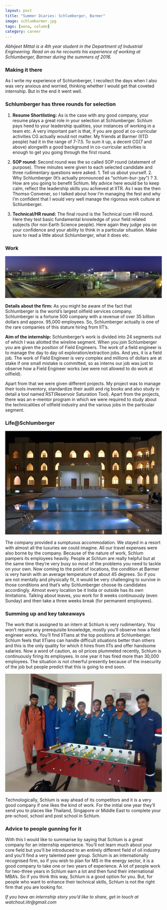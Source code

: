 ```yaml
---
layout: post
title: "Summer Diaries: Schlumberger, Barmer"
image: schlumbarmer.jpg
tags: [wona, column]
category: career 
---
```


_Abhijeet Mittal is a 4th year student in the Department of Industrial Engineering. Read on as he recounts his experience of working at Schlumberger, Barmer during the summers of 2016._


### Making it there
 
As I write my experience of Schlumberger, I recollect the days when I also was very anxious and worried, thinking whether I would get that coveted internship. But in the end it went well.

### Schlumberger has three rounds for selection

1. <b>Resume Shortlisting:</b> As is the case with any good company, your resume plays a great role in your selection at Schlumberger. Schlum pays heed to your leadership qualities, your instances of working in a team etc. A very important part is that, if you are good at co-curricular activities CG actually would not matter. My friends at Barmer (IITD people) had it in the range of 7-7.5. To sum it up, a decent CG(7 and above) alongwith a good background in co-curricular activities is enough to get you going through the first round.

2. <b>SOP round:</b> Second round was the so called SOP round (statement of purpose). Three minutes were given to each selected candidate and three rudimentary questions were asked. 1. Tell us about yourself. 2. Why Schlumberger (It’s actually pronounced as “schlum-bur-ʒay”) ? 3. How are you going to benefit Schlum. My advice here would be to keep calm, reflect the leadership skills you achieved at IITR. As I was the then Thomso Convener, so I talked about how I’m managing the fest and why I’m confident that I would very well manage the rigorous work culture at Schlumberger.

3. <b>Technical/HR round:</b> The final round is the Technical cum HR round. Here they test basic fundamental knowledge of your field related subjects (for non Earth Science people). Here again they judge you on your confidence and your ability to think in a particular situation. Make sure to read a little about Schlumberger, what it does etc.

### Work
 
![work](/images/posts/schlumbarmer-1.png)

<b>Details about the firm:</b> As you might be aware of the fact that Schlumberger is the world’s largest oilfield services company. Schlumberger is a fortune 500 company with a revenue of over 35 billion dollars and approx. 95,000 employees. So, Schlumberger actually is one of the rare companies of this stature hiring from IIT’s.

<b>Aim of the internship:</b> Schlumberger’s work is divided into 24 segments out of which I was allotted the wireline segment. When you join Schlumberger you are given the position of Field Engineers. The work of a field engineer is to manage the day to day oil exploration/extraction jobs. And yes, it is a field job. The work of Field Engineer is very complex and millions of dollars are at stake if one small mistake is committed, so as interns our job was just to observe how a Field Engineer works (we were not allowed to do work at oilfield). 

Apart from that we were given different projects. My project was to manage their tools inventory, standardize their audit and rig books and also study in detail a tool named RST(Reservoir Saturation Tool). Apart from the projects, there was an e-mentor program in which we were required to study about the technicalities of oilfield industry and the various jobs in the particular segment.

### Life@Schlumberger
 
![life](/images/posts/schlumbarmer-2.png)

The company provided a sumptuous accommodation. We stayed in a resort with almost all the luxuries we could imagine.  All our travel expenses were also borne by the company. Because of the nature of work, Schlum pampers its employees heavily. People at Schlum are really helpful but at the same time they’re very busy so most of the problems you need to tackle on your own. Now coming to the point of locations, the condition at Barmer is very harsh with an average temperature of about 45 degrees. So if you are not mentally and physically fit, it would be very challenging to survive in those conditions and that’s why Schlumberger choose its candidates accordingly. Almost every location be it India or outside has its own limitations. Talking about leaves, you work for 8 weeks continuously (even Sunday) and then take a three weeks break (for permanent employees).
 
### Summing up and key takeaways

The work that is assigned to an intern at Schlum is very rudimentary. You won’t require any prerequisite knowledge, mostly you’ll observe how a field engineer works. You’ll find IITians at the top positions at Schlumberger. Schlum feels that IITians can handle difficult situations better than others and this is the only quality for which it hires from IITs and offer handsome salaries. Now a word of caution, as oil prices plummeted recently, Schlum is continuously firing its employees. In one year it has fired more than 30,000 employees. The situation is not cheerful presently because of the insecurity of the job but people predict that this is going to end soon.

![takeaways](/images/posts/schlumbarmer-3.png)

Technologically, Schlum is way ahead of its competitors and it is a very good company if one likes the kind of work. For the initial one year they’ll send you to places like Thailand, Singapore or Middle East to complete your pre-school, school and post school in Schlum.
 
### Advice to people gunning for it

With this I would like to summarise by saying that  Schlum is a great company for an internship experience. You’ll not learn much about your core field but you’ll be introduced to an entirely different field of oil industry and you’ll find a very talented peer group. Schlum is an internationally recognised firm, so if you wish to plan for MS in the energy sector, it is a good company to take one or two years of experience. A lot of people work for two-three years in Schlum earn a lot and then fund their international MBA’s. So if you think this way, Schlum is a good option for you. But, for people who want to enhance their technical skills, Schlum is not the right firm that you are looking for.


_If you have an internship story you’d like to share, get in touch at watchout.iitr@gmail.com_